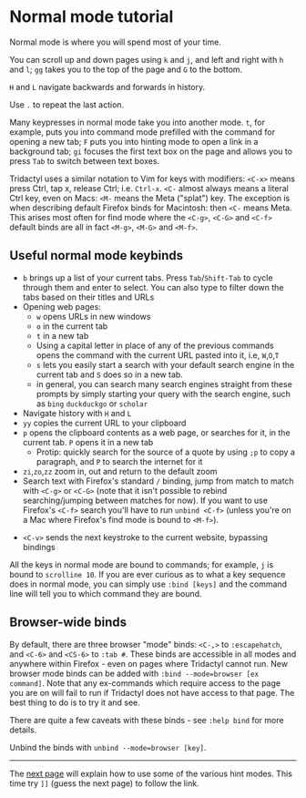 # Normal mode tutorial

Normal mode is where you will spend most of your time.

You can scroll up and down pages using `k` and `j`, and left and right with `h` and `l`; `gg` takes you to the top of the page and `G` to the bottom.

`H` and `L` navigate backwards and forwards in history.

Use `.` to repeat the last action.

Many keypresses in normal mode take you into another mode. `t`, for example, puts you into command mode prefilled with the command for opening a new tab; `F` puts you into hinting mode to open a link in a background tab; `gi` focuses the first text box on the page and allows you to press `Tab` to switch between text boxes.

Tridactyl uses a similar notation to Vim for keys with modifiers: `<C-x>` means press Ctrl, tap x, release Ctrl; i.e. `Ctrl-x`. `<C-` almost always means a literal Ctrl key, even on Macs: `<M-` means the Meta ("splat") key. The exception is when describing default Firefox binds for Macintosh: then `<C-` means Meta. This arises most often for find mode where the `<C-g>`, `<C-G>` and `<C-f>` default binds are all in fact `<M-g>`, `<M-G>` and `<M-f>`.

## Useful normal mode keybinds

-   `b` brings up a list of your current tabs. Press `Tab`/`Shift-Tab` to cycle through them and enter to select. You can also type to filter down the tabs based on their titles and URLs
-   Opening web pages:
    -   `w` opens URLs in new windows
    -   `o` in the current tab
    -   `t` in a new tab
    -   Using a capital letter in place of any of the previous commands opens the command with the current URL pasted into it, i.e, `W`,`O`,`T`
    -   `s` lets you easily start a search with your default search engine in the current tab and `S` does so in a new tab.
    -   in general, you can search many search engines straight from these prompts by simply starting your query with the search engine, such as `bing` `duckduckgo` or `scholar`
-   Navigate history with `H` and `L`
-   `yy` copies the current URL to your clipboard
-   `p` opens the clipboard contents as a web page, or searches for it, in the current tab. `P` opens it in a new tab
    -   Protip: quickly search for the source of a quote by using `;p` to copy a paragraph, and `P` to search the internet for it
-   `zi`,`zo`,`zz` zoom in, out and return to the default zoom
-   Search text with Firefox's standard `/` binding, jump from match to match with `<C-g>` or `<C-G>` (note that it isn't possible to rebind searching/jumping between matches for now). If you want to use Firefox's `<C-f>` search you'll have to run `unbind <C-f>` (unless you're on a Mac where Firefox's find mode is bound to `<M-f>`).

*   `<C-v>` sends the next keystroke to the current website, bypassing bindings

All the keys in normal mode are bound to commands; for example, `j` is bound to `scrolline 10`. If you are ever curious as to what a key sequence does in normal mode, you can simply use `:bind [keys]` and the command line will tell you to which command they are bound.

## Browser-wide binds

By default, there are three browser "mode" binds: `<C-,>` to `:escapehatch`, and `<C-6>` and `<CS-6>` to `:tab #`. These binds are accessible in all modes and anywhere within Firefox - even on pages where Tridactyl cannot run. New browser mode binds can be added with `:bind --mode=browser [ex command]`. Note that any ex-commands which require access to the page you are on will fail to run if Tridactyl does not have access to that page. The best thing to do is to try it and see.

There are quite a few caveats with these binds - see `:help bind` for more details.

Unbind the binds with `unbind --mode=browser [key]`.

---

The [next page](./3-hint_mode.md) will explain how to use some of the various hint modes. This time try `]]` (guess the next page) to follow the link.

<a href='./1-tutor.md' rel="prev"></a>
